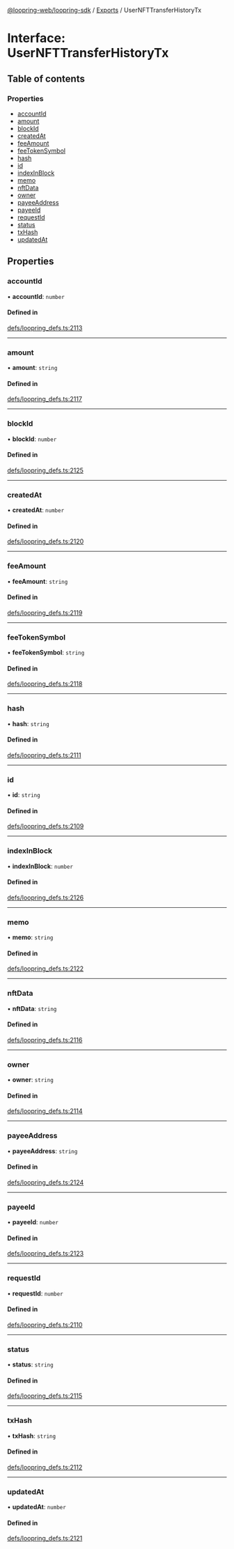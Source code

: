 [@loopring-web/loopring-sdk](../README.md) / [Exports](../modules.md) / UserNFTTransferHistoryTx

# Interface: UserNFTTransferHistoryTx

## Table of contents

### Properties

- [accountId](UserNFTTransferHistoryTx.md#accountid)
- [amount](UserNFTTransferHistoryTx.md#amount)
- [blockId](UserNFTTransferHistoryTx.md#blockid)
- [createdAt](UserNFTTransferHistoryTx.md#createdat)
- [feeAmount](UserNFTTransferHistoryTx.md#feeamount)
- [feeTokenSymbol](UserNFTTransferHistoryTx.md#feetokensymbol)
- [hash](UserNFTTransferHistoryTx.md#hash)
- [id](UserNFTTransferHistoryTx.md#id)
- [indexInBlock](UserNFTTransferHistoryTx.md#indexinblock)
- [memo](UserNFTTransferHistoryTx.md#memo)
- [nftData](UserNFTTransferHistoryTx.md#nftdata)
- [owner](UserNFTTransferHistoryTx.md#owner)
- [payeeAddress](UserNFTTransferHistoryTx.md#payeeaddress)
- [payeeId](UserNFTTransferHistoryTx.md#payeeid)
- [requestId](UserNFTTransferHistoryTx.md#requestid)
- [status](UserNFTTransferHistoryTx.md#status)
- [txHash](UserNFTTransferHistoryTx.md#txhash)
- [updatedAt](UserNFTTransferHistoryTx.md#updatedat)

## Properties

### accountId

• **accountId**: `number`

#### Defined in

[defs/loopring_defs.ts:2113](https://github.com/Loopring/loopring_sdk/blob/5861d10/src/defs/loopring_defs.ts#L2113)

___

### amount

• **amount**: `string`

#### Defined in

[defs/loopring_defs.ts:2117](https://github.com/Loopring/loopring_sdk/blob/5861d10/src/defs/loopring_defs.ts#L2117)

___

### blockId

• **blockId**: `number`

#### Defined in

[defs/loopring_defs.ts:2125](https://github.com/Loopring/loopring_sdk/blob/5861d10/src/defs/loopring_defs.ts#L2125)

___

### createdAt

• **createdAt**: `number`

#### Defined in

[defs/loopring_defs.ts:2120](https://github.com/Loopring/loopring_sdk/blob/5861d10/src/defs/loopring_defs.ts#L2120)

___

### feeAmount

• **feeAmount**: `string`

#### Defined in

[defs/loopring_defs.ts:2119](https://github.com/Loopring/loopring_sdk/blob/5861d10/src/defs/loopring_defs.ts#L2119)

___

### feeTokenSymbol

• **feeTokenSymbol**: `string`

#### Defined in

[defs/loopring_defs.ts:2118](https://github.com/Loopring/loopring_sdk/blob/5861d10/src/defs/loopring_defs.ts#L2118)

___

### hash

• **hash**: `string`

#### Defined in

[defs/loopring_defs.ts:2111](https://github.com/Loopring/loopring_sdk/blob/5861d10/src/defs/loopring_defs.ts#L2111)

___

### id

• **id**: `string`

#### Defined in

[defs/loopring_defs.ts:2109](https://github.com/Loopring/loopring_sdk/blob/5861d10/src/defs/loopring_defs.ts#L2109)

___

### indexInBlock

• **indexInBlock**: `number`

#### Defined in

[defs/loopring_defs.ts:2126](https://github.com/Loopring/loopring_sdk/blob/5861d10/src/defs/loopring_defs.ts#L2126)

___

### memo

• **memo**: `string`

#### Defined in

[defs/loopring_defs.ts:2122](https://github.com/Loopring/loopring_sdk/blob/5861d10/src/defs/loopring_defs.ts#L2122)

___

### nftData

• **nftData**: `string`

#### Defined in

[defs/loopring_defs.ts:2116](https://github.com/Loopring/loopring_sdk/blob/5861d10/src/defs/loopring_defs.ts#L2116)

___

### owner

• **owner**: `string`

#### Defined in

[defs/loopring_defs.ts:2114](https://github.com/Loopring/loopring_sdk/blob/5861d10/src/defs/loopring_defs.ts#L2114)

___

### payeeAddress

• **payeeAddress**: `string`

#### Defined in

[defs/loopring_defs.ts:2124](https://github.com/Loopring/loopring_sdk/blob/5861d10/src/defs/loopring_defs.ts#L2124)

___

### payeeId

• **payeeId**: `number`

#### Defined in

[defs/loopring_defs.ts:2123](https://github.com/Loopring/loopring_sdk/blob/5861d10/src/defs/loopring_defs.ts#L2123)

___

### requestId

• **requestId**: `number`

#### Defined in

[defs/loopring_defs.ts:2110](https://github.com/Loopring/loopring_sdk/blob/5861d10/src/defs/loopring_defs.ts#L2110)

___

### status

• **status**: `string`

#### Defined in

[defs/loopring_defs.ts:2115](https://github.com/Loopring/loopring_sdk/blob/5861d10/src/defs/loopring_defs.ts#L2115)

___

### txHash

• **txHash**: `string`

#### Defined in

[defs/loopring_defs.ts:2112](https://github.com/Loopring/loopring_sdk/blob/5861d10/src/defs/loopring_defs.ts#L2112)

___

### updatedAt

• **updatedAt**: `number`

#### Defined in

[defs/loopring_defs.ts:2121](https://github.com/Loopring/loopring_sdk/blob/5861d10/src/defs/loopring_defs.ts#L2121)
